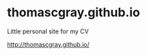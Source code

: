 thomascgray.github.io
===================

Little personal site for my CV

http://thomascgray.github.io/
